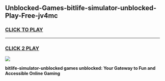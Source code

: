 
## Unblocked-Games-bitlife-simulator-unblocked-Play-Free-jv4mc
<h3>
<a href="https://premium76.site?title=bitlife-simulator-unblocked&ref=20M">CLICK TO PLAY</a></h3>
<hr>

<h3>
<a href="https://premium76.site?title=bitlife-simulator-unblocked&ref=20M">CLICK 2 PLAY</a>
  
</h3>

<a href="https://premium76.site?title=bitlife-simulator-unblocked&ref=19M"><img src="https://clearcache.store/games.png"></a>


**bitlife-simulator-unblocked games unblocked: Your Gateway to Fun and Accessible Online Gaming**
